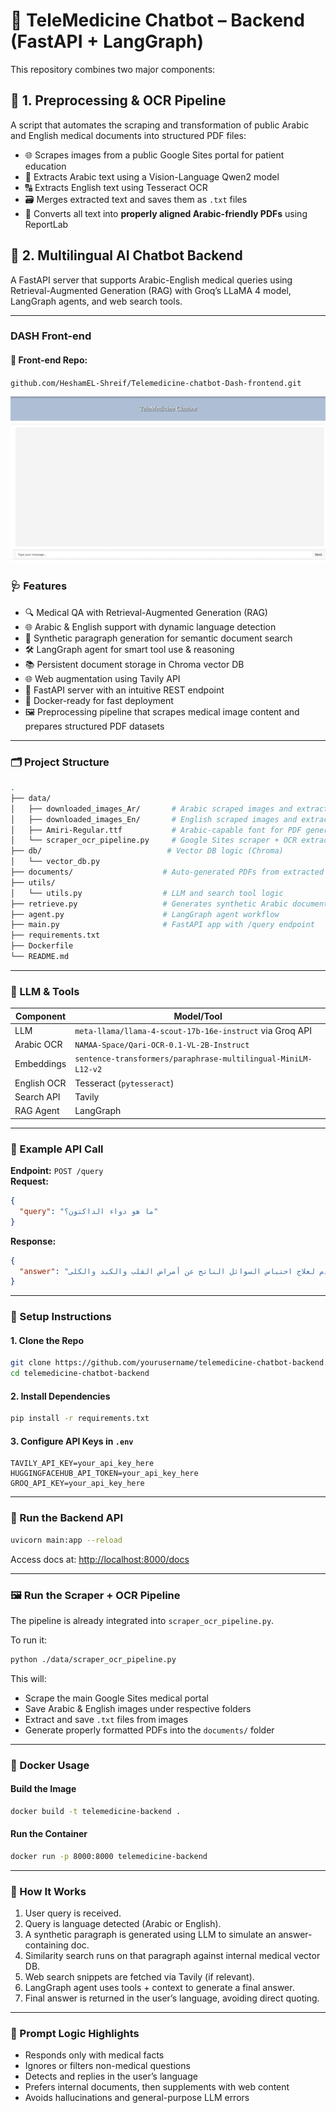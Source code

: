 # 🧠 TeleMedicine Chatbot – Backend (FastAPI + LangGraph)

This repository combines two major components:

## 📌 1. Preprocessing & OCR Pipeline  
A script that automates the scraping and transformation of public Arabic and English medical documents into structured PDF files:
- 🌐 Scrapes images from a public Google Sites portal for patient education
- 🧠 Extracts Arabic text using a Vision-Language Qwen2 model
- 🔠 Extracts English text using Tesseract OCR
- 🗃 Merges extracted text and saves them as `.txt` files
- 🧾 Converts all text into **properly aligned Arabic-friendly PDFs** using ReportLab

## 🚀 2. Multilingual AI Chatbot Backend  
A FastAPI server that supports Arabic-English medical queries using Retrieval-Augmented Generation (RAG) with Groq’s LLaMA 4 model, LangGraph agents, and web search tools.

---
### DASH Front-end
#### 🔗 Front-end Repo: 
`github.com/HeshamEL-Shreif/Telemedicine-chatbot-Dash-frontend.git`

![demo](demo.png)

### 🩺 Features

- 🔍 Medical QA with Retrieval-Augmented Generation (RAG)  
- 🌐 Arabic & English support with dynamic language detection  
- 📑 Synthetic paragraph generation for semantic document search  
- 🛠 LangGraph agent for smart tool use & reasoning  
- 📚 Persistent document storage in Chroma vector DB  
- 🌐 Web augmentation using Tavily API  
- 🚀 FastAPI server with an intuitive REST endpoint  
- 🐳 Docker-ready for fast deployment  
- 🖼 Preprocessing pipeline that scrapes medical image content and prepares structured PDF datasets  

---

### 🗂 Project Structure

```bash
.
├── data/
│   ├── downloaded_images_Ar/       # Arabic scraped images and extracted text
│   ├── downloaded_images_En/       # English scraped images and extracted text
│   ├── Amiri-Regular.ttf           # Arabic-capable font for PDF generation
│   └── scraper_ocr_pipeline.py     # Google Sites scraper + OCR extractor + PDF builder
├── db/                            # Vector DB logic (Chroma)
│   └── vector_db.py
├── documents/                    # Auto-generated PDFs from extracted medical content
├── utils/
│   └── utils.py                  # LLM and search tool logic
├── retrieve.py                   # Generates synthetic Arabic documents
├── agent.py                      # LangGraph agent workflow
├── main.py                       # FastAPI app with /query endpoint
├── requirements.txt
├── Dockerfile
└── README.md
```

---

### 🧠 LLM & Tools

| Component        | Model/Tool                                                                 |
|------------------|-----------------------------------------------------------------------------|
| LLM              | `meta-llama/llama-4-scout-17b-16e-instruct` via Groq API                    |
| Arabic OCR       | `NAMAA-Space/Qari-OCR-0.1-VL-2B-Instruct`                                   |
| Embeddings       | `sentence-transformers/paraphrase-multilingual-MiniLM-L12-v2`               |
| English OCR      | Tesseract (`pytesseract`)                                                   |
| Search API       | Tavily                                                                       |
| RAG Agent        | LangGraph                                                                   |

---

### 🧪 Example API Call

**Endpoint:** `POST /query`  
**Request:**
```json
{
  "query": "ما هو دواء الداكتون؟"
}
```
**Response:**
```json
{
  "answer": "الداكتون (سبيرونولاكتون) هو دواء مدر للبول يحافظ على البوتاسيوم ويستخدم لعلاج احتباس السوائل الناتج عن أمراض القلب والكبد والكلى..."
}
```

---

### 🧰 Setup Instructions

#### 1. Clone the Repo
```bash
git clone https://github.com/yourusername/telemedicine-chatbot-backend.git
cd telemedicine-chatbot-backend
```

#### 2. Install Dependencies
```bash
pip install -r requirements.txt
```

#### 3. Configure API Keys in `.env`
```
TAVILY_API_KEY=your_api_key_here
HUGGINGFACEHUB_API_TOKEN=your_api_key_here
GROQ_API_KEY=your_api_key_here
```

---

### 🧪 Run the Backend API

```bash
uvicorn main:app --reload
```
Access docs at: [http://localhost:8000/docs](http://localhost:8000/docs)

---

### 🖼 Run the Scraper + OCR Pipeline

The pipeline is already integrated into `scraper_ocr_pipeline.py`.

To run it:
```bash
python ./data/scraper_ocr_pipeline.py
```

This will:
- Scrape the main Google Sites medical portal
- Save Arabic & English images under respective folders
- Extract and save `.txt` files from images
- Generate properly formatted PDFs into the `documents/` folder

---

### 🐳 Docker Usage

#### Build the Image
```bash
docker build -t telemedicine-backend .
```

#### Run the Container
```bash
docker run -p 8000:8000 telemedicine-backend
```

---

### 🧠 How It Works
1.	User query is received.
2.	Query is language detected (Arabic or English).
3.	A synthetic paragraph is generated using LLM to simulate an answer-containing doc.
4.	Similarity search runs on that paragraph against internal medical vector DB.
5.	Web search snippets are fetched via Tavily (if relevant).
6.	LangGraph agent uses tools + context to generate a final answer.
7.	Final answer is returned in the user’s language, avoiding direct quoting.

---

### 🧠 Prompt Logic Highlights
- Responds only with medical facts
- Ignores or filters non-medical questions
- Detects and replies in the user’s language
- Prefers internal documents, then supplements with web content
- Avoids hallucinations and general-purpose LLM errors